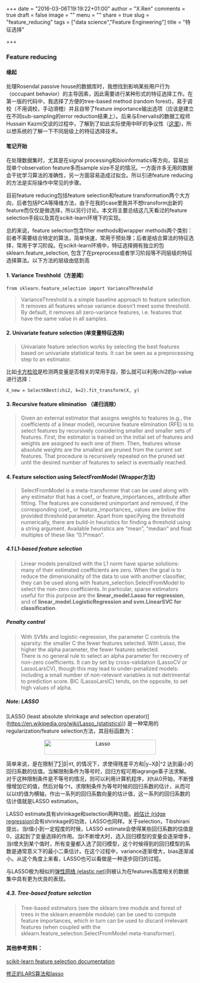 +++
date = "2016-03-06T19:19:22+01:00"
author = "X.Ren"
comments = true
draft = false
image = ""
menu = ""
share = true
slug = "feature_reducing"
tags = ["data science","Feature Engineering"]
title = "特征选择"

+++
### Feature reducing  

#### 缘起

处理Rosendal passive house的数据库时，我想找到影响某些用户行为（occupant behavior）的主导因素，因此需要进行某种形式的特征选择工作。在第一版的代码中，我选择了方便的tree-based method (random forest)，易于调校（不用调校，手动滑稽）并且自带了feature importance输出选项（应该是建立在不同sub-sampling的error reduction结果上）。后来与Enervalis的数据工程师Hussain Kazmi交谈的过程中，了解到了如此实际使用中RF的争议性（[这里](https://www.quora.com/When-would-one-use-Random-Forests-over-Gradient-Boosted-Machines-GBMs))，所以想系统的了解一下不同层级上的特征选择技术。  

#### 笔记开始  

在处理数据集时，尤其是在signal processing和bioinformatics等方向，容易出现单个observation feature多而sample size不足的情况。一方面许多无用的数据会干扰学习算法的准确性，另一方面容易造成过拟合。所以引进feature reducing的方法是实际操作中常见的步骤。  

目前feature reducing包括feature selection和feature transformation两个大方向，后者包括PCA等降维方法，由于在我的case里我并不想transform出新的feature而仅仅是做选择，所以另行讨论。本文将主要总结这几天看过的feature selection手段以及其在scikit-learn环境下的实现。  

总的来说，feature selection包含filter methods和wrapper methods两个类别：前者不需要结合特定的算法，简单快速，常用于预处理；后者是结合算法的特征选择，常用于学习阶段。在scikit-learn环境中，特征选择拥有独立的包sklearn.feature_selection, 包含了在preprocess或者学习阶段等不同层级的特征选择算法。以下方法的层级由低到高  
  
#### 1. Variance Treshhold（方差阈）    

	from sklearn.feature_selection import VarianceThreshold  

> VarianceThreshold is a simple baseline approach to feature selection. It removes all features whose variance doesn’t meet some threshold. By default, it removes all zero-variance features, i.e. features that have the same value in all samples.  

#### 2. Univariate feature selection (单变量特征选择)  

> Univariate feature selection works by selecting the best features based on univariate statistical tests. It can be seen as a preprocessing step to an estimator.  

比如[卡方检验](https://segmentfault.com/a/1190000003719712)是检测两变量是否相关的常用手段，那么就可以利用chi2的p-value进行选择：
  
	X_new = SelectKBest(chi2, k=2).fit_transform(X, y)  

#### 3. Recursive feature elimination （递归消除）  

> Given an external estimator that assigns weights to features (e.g., the coefficients of a linear model), recursive feature elimination (RFE) is to select features by recursively considering smaller and smaller sets of features. First, the estimator is trained on the initial set of features and weights are assigned to each one of them. Then, features whose absolute weights are the smallest are pruned from the current set features. That procedure is recursively repeated on the pruned set until the desired number of features to select is eventually reached.

#### 4. Feature selection using SelectFromModel (Wrapper方法)  

> SelectFromModel is a meta-transformer that can be used along with any estimator that has a coef_ or feature_importances_ attribute after fitting. The features are considered unimportant and removed, if the corresponding coef_ or feature_importances_ values are below the provided threshold parameter. Apart from specifying the threshold numerically, there are build-in heuristics for finding a threshold using a string argument. Available heuristics are “mean”, “median” and float multiples of these like “0.1*mean”.  

##### 4.1 L1-based feature selection  

> Linear models penalized with the L1 norm have sparse solutions: many of their estimated coefficients are zero. When the goal is to reduce the dimensionality of the data to use with another classifier, they can be used along with feature_selection.SelectFromModel to select the non-zero coefficients. In particular, sparse estimators useful for this purpose are the **linear_model.Lasso for regression**, and of **linear_model.LogisticRegression and svm.LinearSVC for classification**.  

##### Penalty control

> With SVMs and logistic-regression, the parameter C controls the sparsity: the smaller C the fewer features selected. With Lasso, the higher the alpha parameter, the fewer features selected.  
> There is no general rule to select an alpha parameter for recovery of non-zero coefficients. It can by set by cross-validation (LassoCV or LassoLarsCV), though this may lead to under-penalized models: including a small number of non-relevant variables is not detrimental to prediction score. BIC (LassoLarsIC) tends, on the opposite, to set high values of alpha.  

##### Note: LASSO  
[LASSO (least absolute shrinkage and selection operator)](https://en.wikipedia.org/wiki/Lasso_(statistics\)) 是一种常用的regularization/feature selection方法，其目标函数为：  

<div  align="center">    
<img src="http://i593.photobucket.com/albums/tt11/RickRen/%202016-03-07%2012.29.14_zpsvxgzzhky.png" width = "300" height = "40" alt="Lasso" align=center />  
</div>  

简单来说，是在限制了∑|β|≤t, 的情况下，求使得残差平方和|y−Xβ|^2 达到最小的回归系数的估值。当解限制条件为等号时，回归方程可用lagrange乘子法求解。对于这种限制条件是不等号的情况，则可以利用计算机程序，对t从0开始，不断慢慢增加它的值，然后对每个t，求限制条件为等号时候的回归系数的估计，从而可以以t的值为横轴，作出一系列的回归系数向量的估计值，这一系列的回归系数的估计值就是LASSO estimation。  

LASSO estimate具有shrinkage和selection两种功能。[岭估计 (ridge regression)](http://blog.csdn.net/google19890102/article/details/27228279)会有shrinkage的功效，LASSO也同样。关于selection，Tibshirani提出，当t值小到一定程度的时候，LASSO estimate会使得某些回归系数的估值是0，这起到了变量选择的作用。当t不断增大时，选入回归模型的变量会逐渐增多，当t增大到某个值时，所有变量都入选了回归模型，这个时候得到的回归模型的系数是通常意义下的最小二乘估计。在这个过程中，variance逐渐增大，bias逐渐减小。从这个角度上来看，LASSO也可以看做是一种逐步回归的过程。  

与LASSO极为相似的[弹性网络 (elastic net)](https://en.wikipedia.org/wiki/Elastic_net_regularization)则被认为在features高度相关的数据集中具有更为优良的表现。 

##### 4.3. Tree-based feature selection  

> Tree-based estimators (see the sklearn.tree module and forest of trees in the sklearn.ensemble module) can be used to compute feature importances, which in turn can be used to discard irrelevant features (when coupled with the sklearn.feature_selection.SelectFromModel meta-transformer).  
 

#### 其他参考资料： 

[scikit-learn feature selection documentation](http://scikit-learn.org/stable/modules/feature_selection.html)  

[修正的LARS算法和lasso](http://cos.name/2011/04/modified-lars-and-lasso/)